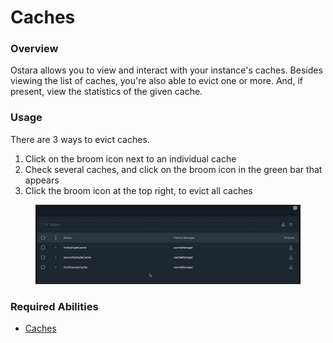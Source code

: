 # Caches

### Overview

Ostara allows you to view and interact with your instance's caches. Besides viewing the list of caches, you're also able to evict one or more. And, if present, view the statistics of the given cache.

### Usage

There are 3 ways to evict caches.

1. Click on the broom icon next to an individual cache
2. Check several caches, and click on the broom icon in the green bar that appears
3. Click the broom icon at the top right, to evict all caches

<figure><img src="../../../.gitbook/assets/2023-04-02 15.29.18.gif" alt=""><figcaption></figcaption></figure>

### Required Abilities

* [Caches](../../abilities.md)

